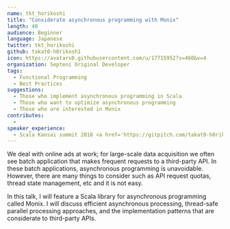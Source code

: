 ```yaml
---
name: tkt_horikoshi
title: "Considerate asynchronous programming with Monix"
length: 40
audience: Beginner
language: Japanese
twitter: tkt_horikoshi
github: takat0-h0rikosh1
icon: https://avatars0.githubusercontent.com/u/17715952?s=460&v=4
organization: Septeni Original Developer
tags:
  - Functional Programming
  - Best Practices
suggestions:
  - Those who implement asynchronous programming in Scala
  - Those who want to optimize asynchronous programming
  - Those who are interested in Monix
contributes:
  - 
speaker_experience:
  - Scala Kansai summit 2018 <a href='https://gitpitch.com/takat0-h0rikosh1/circe-codec-presentation/master?grs=github&t=beige'>https://gitpitch.com/takat0-h0rikosh1/circe-codec-presentation/master?grs=github&t=beige</a>
---
```

We deal with online ads at work; for large-scale data acquisition we often see batch application that makes frequent requests to a third-party API. In these batch applications, asynchronous programming is unavoidable. However, there are many things to consider such as API request quotas, thread state management, etc and it is not easy.

In this talk, I will feature a Scala library for asynchronous programming called Monix. I will discuss efficient asynchronous processing, thread-safe parallel processing approaches, and the implementation patterns that are considerate to third-party APIs.
